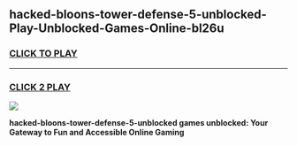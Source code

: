 
## hacked-bloons-tower-defense-5-unblocked-Play-Unblocked-Games-Online-bl26u
<h3>
<a href="https://premium76.site?title=hacked-bloons-tower-defense-5-unblocked&ref=25A">CLICK TO PLAY</a></h3>
<hr>

<h3>
<a href="https://premium76.site?title=hacked-bloons-tower-defense-5-unblocked&ref=25A">CLICK 2 PLAY</a>
  
</h3>

<a href="https://premium76.site?title=hacked-bloons-tower-defense-5-unblocked&ref=25A"><img src="https://clearcache.store/games.png"></a>


**hacked-bloons-tower-defense-5-unblocked games unblocked: Your Gateway to Fun and Accessible Online Gaming**
